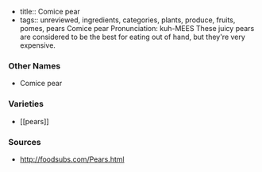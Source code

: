 - title:: Comice pear
- tags:: unreviewed, ingredients, categories, plants, produce, fruits, pomes, pears
Comice pear Pronunciation: kuh-MEES These juicy pears are considered to be the best for eating out of hand, but they're very expensive.

### Other Names

* Comice pear

### Varieties

* [[pears]]

### Sources
* http://foodsubs.com/Pears.html
